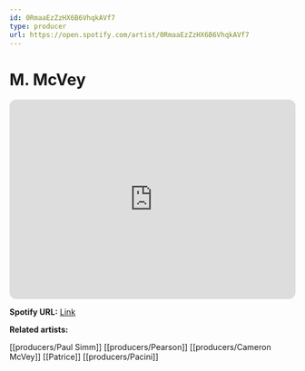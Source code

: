 ```yaml
---
id: 0RmaaEzZzHX6B6VhqkAVf7
type: producer
url: https://open.spotify.com/artist/0RmaaEzZzHX6B6VhqkAVf7
---
```

# M. McVey

<iframe style="border-radius:12px" src="https://open.spotify.com/embed/artist/0RmaaEzZzHX6B6VhqkAVf7" width="100%" height="352" frameBorder="0" allowfullscreen="" allow="autoplay; clipboard-write; encrypted-media; fullscreen; picture-in-picture" loading="lazy"></iframe>

**Spotify URL:** [Link](https://open.spotify.com/artist/0RmaaEzZzHX6B6VhqkAVf7)

**Related artists:**

[[producers/Paul Simm]]
[[producers/Pearson]]
[[producers/Cameron McVey]]
[[Patrice]]
[[producers/Pacini]]
